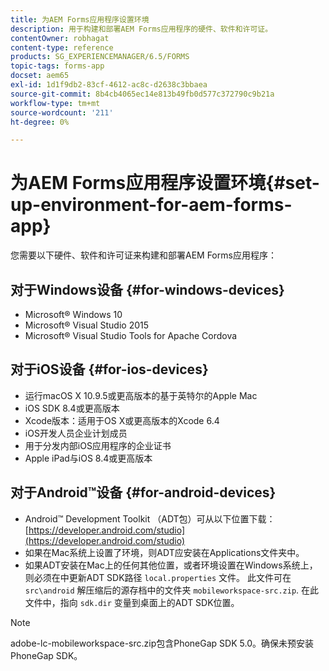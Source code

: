 ```yaml
---
title: 为AEM Forms应用程序设置环境
description: 用于构建和部署AEM Forms应用程序的硬件、软件和许可证。
contentOwner: robhagat
content-type: reference
products: SG_EXPERIENCEMANAGER/6.5/FORMS
topic-tags: forms-app
docset: aem65
exl-id: 1d1f9db2-83cf-4612-ac8c-d2638c3bbaea
source-git-commit: 8b4cb4065ec14e813b49fb0d577c372790c9b21a
workflow-type: tm+mt
source-wordcount: '211'
ht-degree: 0%

---
```


# 为AEM Forms应用程序设置环境{#set-up-environment-for-aem-forms-app}

您需要以下硬件、软件和许可证来构建和部署AEM Forms应用程序：

## 对于Windows设备 {#for-windows-devices}

* Microsoft® Windows 10
* Microsoft® Visual Studio 2015
* Microsoft® Visual Studio Tools for Apache Cordova

## 对于iOS设备 {#for-ios-devices}

* 运行macOS X 10.9.5或更高版本的基于英特尔的Apple Mac
* iOS SDK 8.4或更高版本
* Xcode版本：适用于OS X或更高版本的Xcode 6.4
* iOS开发人员企业计划成员
* 用于分发内部iOS应用程序的企业证书
* Apple iPad与iOS 8.4或更高版本

## 对于Android™设备 {#for-android-devices}

* Android™ Development Toolkit （ADT包）可从以下位置下载： [https://developer.android.com/studio](https://developer.android.com/studio)
* 如果在Mac系统上设置了环境，则ADT应安装在Applications文件夹中。
* 如果ADT安装在Mac上的任何其他位置，或者环境设置在Windows系统上，则必须在中更新ADT SDK路径 `local.properties` 文件。 此文件可在 `src\android` 解压缩后的源存档中的文件夹 `mobileworkspace-src.zip`. 在此文件中，指向 `sdk.dir` 变量到桌面上的ADT SDK位置。

>[!NOTE]
>
>adobe-lc-mobileworkspace-src.zip包含PhoneGap SDK 5.0。确保未预安装PhoneGap SDK。
